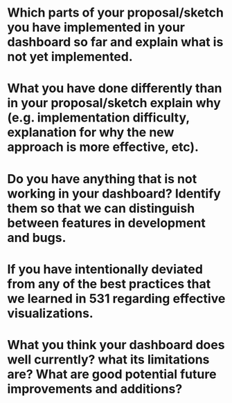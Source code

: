 # Which parts of your proposal/sketch you have implemented in your dashboard so far and explain what is not yet implemented.

# What you have done differently than in your proposal/sketch explain why (e.g. implementation difficulty, explanation for why the new approach is more effective, etc).

# Do you have anything that is not working in your dashboard? Identify them so that we can distinguish between features in development and bugs.

# If you have intentionally deviated from any of the best practices that we learned in 531 regarding effective visualizations.

# What you think your dashboard does well currently? what its limitations are? What are good potential future improvements and additions?

